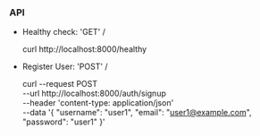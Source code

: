### API
- Healthy check: 'GET' /

    curl http://localhost:8000/healthy

- Register User: 'POST' /

    curl --request POST \
      --url http://localhost:8000/auth/signup \
      --header 'content-type: application/json' \
      --data '{
        "username": "user1",
        "email": "user1@example.com",
        "password": "user1"
      }'